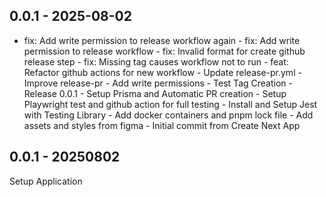 ## 0.0.1 - 2025-08-02
- fix: Add write permission to release workflow again - fix: Add write permission to release workflow - fix: Invalid format for create github release step - fix: Missing tag causes workflow not to run - feat: Refactor github actions for new workflow - Update release-pr.yml - Improve release-pr - Add write permissions - Test Tag Creation - Release 0.0.1 - Setup Prisma and Automatic PR creation - Setup Playwright test and github action for full testing - Install and Setup Jest with Testing Library - Add docker containers and pnpm lock file - Add assets and styles from figma - Initial commit from Create Next App

## 0.0.1 - 20250802

Setup Application
